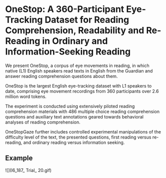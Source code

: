 # OneStop: A 360-Participant Eye-Tracking Dataset for Reading Comprehension, Readability and Re-Reading in Ordinary and Information-Seeking Reading

We present OneStop, a corpus of eye movements in reading, in which native (L1) English speakers read texts in English from the Guardian and answer reading comprehension questions about them.

OneStop is the largest English eye-tracking dataset with L1 speakers to date, comprising eye movement recordings from 360 participants over 2.6 million word tokens. 

The experiment is conducted using extensively piloted reading comprehension materials with 486 multiple choice reading comprehension questions and auxiliary text annotations geared towards behavioral analyses of reading comprehension. 

OneStopGaze further includes controlled experimental manipulations of the difficulty level of the text, the presented questions, first reading versus re-reading, and ordinary reading versus information seeking. 
<!--- The broad coverage and controlled experimental design of OneStopGaze aim to enable new research avenues in the cognitive study of reading and human language processing, and provide new possibilities for the integration of psycholinguistics with Natural Language Processing (NLP) and Artificial Intelligence (AI). --->

## Example
![](l6_187_ Trial_ 20.gif)